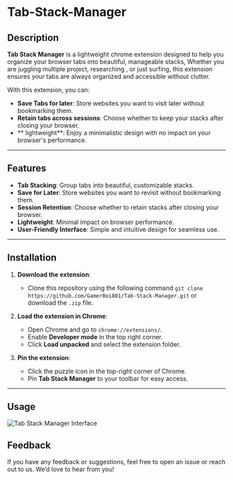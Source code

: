# Tab-Stack-Manager

## Description 
**Tab Stack Manager** is a lightweight chrome extension designed to help you organize your browser tabs into beautiful, manageable stacks, Whether you are juggling multiple  project, researching , or just surfing,  this extension ensures your tabs are always organized and accessible without clutter.

With this extension, you can: 
- **Save Tabs for later**: Store websites you want to visit later without bookmarking them.
- **Retain tabs across sessions**: Choose whether to keep your stacks after closing your browser.
- ** lightweight**: Enjoy a minimalistic design with no impact on your browser's performance.

---
## Features
- **Tab Stacking**: Group tabs into beautiful, customizable stacks.
- **Save for Later**: Store websites you want to revisit without bookmarking them.
- **Session Retention**: Choose whether to retain stacks after closing your browser.
- **Lightweight**: Minimal impact on browser performance.
- **User-Friendly Interface**: Simple and intuitive design for seamless use.
---

## Installation
1. **Download the extension**:
   - Clone this repository using the following command 
   ``` git clone https://github.com/GamerBoi801/Tab-Stack-Manager.git ```
   or download the `.zip` file.

2. **Load the extension in Chrome**:
   - Open Chrome and go to `chrome://extensions/`.
   - Enable **Developer mode** in the top right corner.
   - Click **Load unpacked** and select the extension folder.
3. **Pin the extension**:
   - Click the puzzle icon in the top-right corner of Chrome.
   - Pin **Tab Stack Manager** to your toolbar for easy access.

---

## Usage
![Tab Stack Manager Interface](images/image.png)


## Feedback
If you have any feedback or suggestions, feel free to open an issue or reach out to us. We’d love to hear from you!